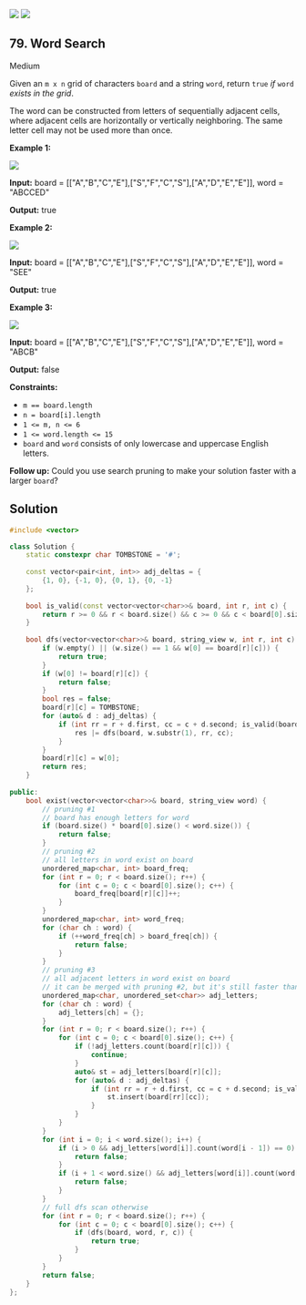 [![](https://img.shields.io/github/stars/LeetCode-in-Cpp/LeetCode-in-Cpp?label=Stars&style=flat-square)](https://github.com/LeetCode-in-Cpp/LeetCode-in-Cpp)
[![](https://img.shields.io/github/forks/LeetCode-in-Cpp/LeetCode-in-Cpp?label=Fork%20me%20on%20GitHub%20&style=flat-square)](https://github.com/LeetCode-in-Cpp/LeetCode-in-Cpp/fork)

## 79\. Word Search

Medium

Given an `m x n` grid of characters `board` and a string `word`, return `true` _if_ `word` _exists in the grid_.

The word can be constructed from letters of sequentially adjacent cells, where adjacent cells are horizontally or vertically neighboring. The same letter cell may not be used more than once.

**Example 1:**

![](https://assets.leetcode.com/uploads/2020/11/04/word2.jpg)

**Input:** board = \[\["A","B","C","E"],["S","F","C","S"],["A","D","E","E"]], word = "ABCCED"

**Output:** true 

**Example 2:**

![](https://assets.leetcode.com/uploads/2020/11/04/word-1.jpg)

**Input:** board = \[\["A","B","C","E"],["S","F","C","S"],["A","D","E","E"]], word = "SEE"

**Output:** true 

**Example 3:**

![](https://assets.leetcode.com/uploads/2020/10/15/word3.jpg)

**Input:** board = \[\["A","B","C","E"],["S","F","C","S"],["A","D","E","E"]], word = "ABCB"

**Output:** false 

**Constraints:**

*   `m == board.length`
*   `n = board[i].length`
*   `1 <= m, n <= 6`
*   `1 <= word.length <= 15`
*   `board` and `word` consists of only lowercase and uppercase English letters.

**Follow up:** Could you use search pruning to make your solution faster with a larger `board`?

## Solution

```cpp
#include <vector>

class Solution {
    static constexpr char TOMBSTONE = '#';
    
    const vector<pair<int, int>> adj_deltas = {
        {1, 0}, {-1, 0}, {0, 1}, {0, -1}
    };
    
    bool is_valid(const vector<vector<char>>& board, int r, int c) {
        return r >= 0 && r < board.size() && c >= 0 && c < board[0].size() && board[r][c] != TOMBSTONE;
    }
    
    bool dfs(vector<vector<char>>& board, string_view w, int r, int c) {
        if (w.empty() || (w.size() == 1 && w[0] == board[r][c])) {
            return true;
        }
        if (w[0] != board[r][c]) {
            return false;
        }
        bool res = false;
        board[r][c] = TOMBSTONE;
        for (auto& d : adj_deltas) {
            if (int rr = r + d.first, cc = c + d.second; is_valid(board, rr, cc)) {
                res |= dfs(board, w.substr(1), rr, cc);
            }
        }
        board[r][c] = w[0];
        return res;
    }
    
public:
    bool exist(vector<vector<char>>& board, string_view word) {
        // pruning #1
        // board has enough letters for word
        if (board.size() * board[0].size() < word.size()) {
            return false;
        }
        // pruning #2
        // all letters in word exist on board
        unordered_map<char, int> board_freq;
        for (int r = 0; r < board.size(); r++) {
            for (int c = 0; c < board[0].size(); c++) {
                board_freq[board[r][c]]++;
            }
        }
        unordered_map<char, int> word_freq;
        for (char ch : word) {
            if (++word_freq[ch] > board_freq[ch]) {
                return false;
            }
        }
        // pruning #3
        // all adjacent letters in word exist on board
        // it can be merged with pruning #2, but it's still faster than 100%
        unordered_map<char, unordered_set<char>> adj_letters;
        for (char ch : word) {
            adj_letters[ch] = {};
        }
        for (int r = 0; r < board.size(); r++) {
            for (int c = 0; c < board[0].size(); c++) {
                if (!adj_letters.count(board[r][c])) {
                    continue;
                }
                auto& st = adj_letters[board[r][c]];
                for (auto& d : adj_deltas) {
                    if (int rr = r + d.first, cc = c + d.second; is_valid(board, rr, cc)) {
                        st.insert(board[rr][cc]);
                    }
                }
            }
        }
        for (int i = 0; i < word.size(); i++) {
            if (i > 0 && adj_letters[word[i]].count(word[i - 1]) == 0) {
                return false;
            }
            if (i + 1 < word.size() && adj_letters[word[i]].count(word[i + 1]) == 0) {
                return false;
            }
        }
        // full dfs scan otherwise
        for (int r = 0; r < board.size(); r++) {
            for (int c = 0; c < board[0].size(); c++) {
                if (dfs(board, word, r, c)) {
                    return true;
                }
            }
        }
        return false;
    }
};
```